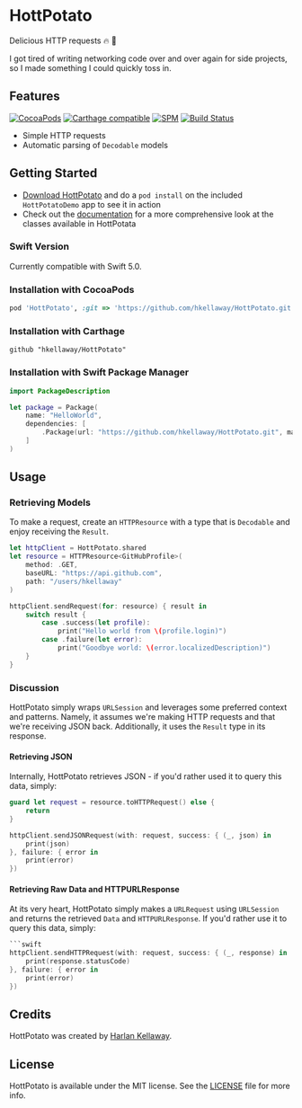 # HottPotato

Delicious HTTP requests :fire: :potato:

I got tired of writing networking code over and over again for side projects, so I made something I could quickly toss in.

## Features
[![CocoaPods](https://img.shields.io/badge/pod-v0.1.0-blue.svg)](http://cocoapods.org/pods/HottPotato) 
[![Carthage compatible](https://img.shields.io/badge/Carthage-compatible-4BC51D.svg)](https://github.com/Carthage/Carthage) 
[![SPM](https://img.shields.io/badge/SPM-compatible-brightgreen.svg)](https://github.com/apple/swift-package-manager)
[![Build Status](https://travis-ci.org/hkellaway/HottPotato.svg?branch=develop)](https://travis-ci.org/hkellaway/HottPotato)

* Simple HTTP requests
* Automatic parsing of `Decodable` models

## Getting Started

- [Download HottPotato](https://github.com/hkellaway/HottPotato/archive/master.zip) and do a `pod install` on the included `HottPotatoDemo` app to see it in action
- Check out the [documentation](http://cocoadocs.org/docsets/HottPotato/) for a more comprehensive look at the classes available in HottPotata

### Swift Version

Currently compatible with Swift 5.0.

### Installation with CocoaPods

```ruby
pod 'HottPotato', :git => 'https://github.com/hkellaway/HottPotato.git', :tag => '0.1.0'
```

### Installation with Carthage

```
github "hkellaway/HottPotato"
```

### Installation with Swift Package Manager

``` swift
import PackageDescription

let package = Package(
    name: "HelloWorld",
    dependencies: [
        .Package(url: "https://github.com/hkellaway/HottPotato.git", majorVersion: 0, minor: 1)
    ]
)
```

## Usage

### Retrieving Models

To make a request, create an `HTTPResource` with a type that is `Decodable` and enjoy receiving the `Result`.

```swift
let httpClient = HottPotato.shared
let resource = HTTPResource<GitHubProfile>(
    method: .GET,
    baseURL: "https://api.github.com",
    path: "/users/hkellaway"
)

httpClient.sendRequest(for: resource) { result in
	switch result {
		case .success(let profile):
			print("Hello world from \(profile.login)")
		case .failure(let error):
			print("Goodbye world: \(error.localizedDescription)")
	}
}

```

### Discussion

HottPotato simply wraps `URLSession` and leverages some preferred context and patterns. Namely, it assumes we're making HTTP requests and that we're receiving JSON back. Additionally, it uses the `Result` type in its response.

#### Retrieving JSON

Internally, HottPotato retrieves JSON - if you'd rather used it to query this data, simply:

```swift
guard let request = resource.toHTTPRequest() else {
	return
}

httpClient.sendJSONRequest(with: request, success: { (_, json) in
	print(json)
}, failure: { error in
	print(error)
})
```

#### Retrieving Raw Data and HTTPURLResponse

At its very heart, HottPotato simply makes a `URLRequest` using `URLSession` and returns the retrieved `Data` and `HTTPURLResponse`. If you'd rather use it to query this data, simply: 

```swift
```swift
httpClient.sendHTTPRequest(with: request, success: { (_, response) in
	print(response.statusCode)
}, failure: { error in
	print(error)
})

```

## Credits

HottPotato was created by [Harlan Kellaway](http://harlankellaway.com).

## License

HottPotato is available under the MIT license. See the [LICENSE](https://raw.githubusercontent.com/hkellaway/HottPotato/master/LICENSE) file for more info.
